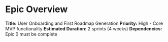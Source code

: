 # Epic Overview
**Title:** User Onboarding and First Roadmap Generation
**Priority:** High - Core MVP functionality
**Estimated Duration:** 2 sprints (4 weeks)
**Dependencies:** Epic 0 must be complete
